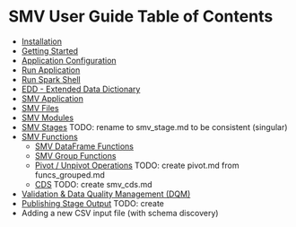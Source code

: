 # SMV User Guide Table of Contents

* [Installation](smv_install.md)
* [Getting Started](getting_started.md)
* [Application Configuration](app_config.md)
* [Run Application](run_app.md)
* [Run Spark Shell](run_shell.md)
* [EDD - Extended Data Dictionary](edd.md)
* [SMV Application](smv_app.md)
* [SMV Files](smv_file.md)
* [SMV Modules](smv_module.md)
* [SMV Stages](smv_stages.md) TODO: rename to smv_stage.md to be consistent (singular)
* [SMV Functions](functions.md)
    - [SMV DataFrame Functions](funcs_dataframe.md)
    - [SMV Group Functions](funcs_grouped.md)
    - [Pivot / Unpivot Operations](pivot.md)  TODO: create pivot.md from funcs_grouped.md
    - [CDS](smv_cds.md) TODO: create smv_cds.md
* [Validation & Data Quality Management (DQM)](dqm.md)
* [Publishing Stage Output](publishing.md) TODO: create
* Adding a new CSV input file (with schema discovery)
